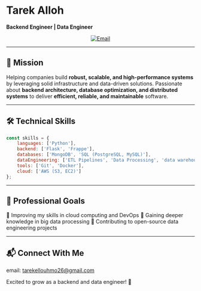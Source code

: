 # Tarek Alloh
**Backend Engineer | Data Engineer**  

<p align="center">
  <a href="mailto:tarekellouhmo26@gmail.com" target="_blank">
    <img src="https://img.shields.io/badge/Email-Contact-red?style=flat-square&logo=gmail" alt="Email">
  </a>
</p>

---

## 🎯 Mission  
Helping companies build **robust, scalable, and high-performance systems** by leveraging solid infrastructure and data-driven solutions. Passionate about **backend architecture, database optimization, and distributed systems** to deliver **efficient, reliable, and maintainable** software.


---

## 🛠️ Technical Skills  

```javascript
const skills = {
    languages: ['Python'],
    backend: ['Flask', 'Frappe'],
    databases: ['MongoDB', 'SQL (PostgreSQL, MySQL)'],
    dataEngineering: ['ETL Pipelines', 'Data Processing', 'data warehouse'],
    tools: ['Git', 'Docker'],
    cloud: ['AWS (S3, EC2)']
};
```
---

## 🎯 Professional Goals  

🔹 Improving my skills in cloud computing and DevOps
🔹 Gaining deeper knowledge in big data processing
🔹 Contributing to open-source data engineering projects

---

## 📬 Connect With Me  
email: tarekellouhmo26@gmail.com

Excited to grow as a backend and data engineer! 🚀
